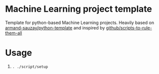 # Machine Learning project template
Template for python-based Machine Learning projects. Heavily based on [armand-sauzay/python-template](https://github.com/armand-sauzay/python-template) and inspired by [github/scripts-to-rule-them-all](https://github.com/github/scripts-to-rule-them-all)

# Usage
1. `. ./script/setup`
